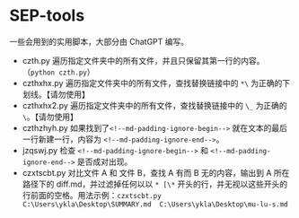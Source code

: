 # SEP-tools

一些会用到的实用脚本，大部分由 ChatGPT 编写。



- czth.py 遍历指定文件夹中的所有文件，并且只保留其第一行的内容。（`python czth.py`）
- czthxhx.py 遍历指定文件夹中的所有文件，查找替换链接中的 `*\` 为正确的下划线。【请勿使用】
- czthxhx2.py 遍历指定文件夹中的所有文件，查找替换链接中的 `\_` 为正确的 `\`。【请勿使用】
- czthzhyh.py 如果找到了`<!--md-padding-ignore-begin-->` 就在文本的最后一行新建一行，内容为 `<!--md-padding-ignore-end-->`。
- jzqswj.py 检查 `<!--md-padding-ignore-begin-->` 和 `<!--md-padding-ignore-end-->` 是否成对出现。
- czxtscbt.py 对比文件 A 和 文件 B，查找 A 有而 B 无的内容，输出到 A 所在路径下的 diff.md，并过滤掉任何以以 `* [\*` 开头的行，并无视以这些开头的行前面的空格。用法示例：`czxtscbt.py C:\Users\ykla\Desktop\SUMMARY.md  C:\Users\ykla\Desktop\mu-lu-s.md`